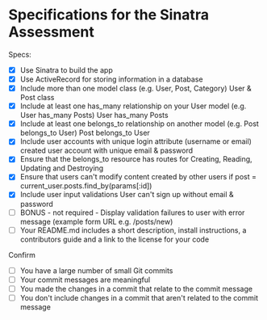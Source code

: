 # Specifications for the Sinatra Assessment

Specs:
- [x] Use Sinatra to build the app
- [x] Use ActiveRecord for storing information in a database
- [x] Include more than one model class (e.g. User, Post, Category)
        User & Post class
- [x] Include at least one has_many relationship on your User model (e.g. User has_many Posts)
        User has_many Posts
- [x] Include at least one belongs_to relationship on another model (e.g. Post belongs_to User)
        Post belongs_to User
- [x] Include user accounts with unique login attribute (username or email)
        created user account with unique email & password
- [x] Ensure that the belongs_to resource has routes for Creating, Reading, Updating and Destroying
- [x] Ensure that users can't modify content created by other users
        if post = current_user.posts.find_by(params[:id])
- [x] Include user input validations
        User can't sign up without email & password
- [ ] BONUS - not required - Display validation failures to user with error message (example form URL e.g. /posts/new)
- [ ] Your README.md includes a short description, install instructions, a contributors guide and a link to the license for your code

Confirm
- [ ] You have a large number of small Git commits
- [ ] Your commit messages are meaningful
- [ ] You made the changes in a commit that relate to the commit message
- [ ] You don't include changes in a commit that aren't related to the commit message
